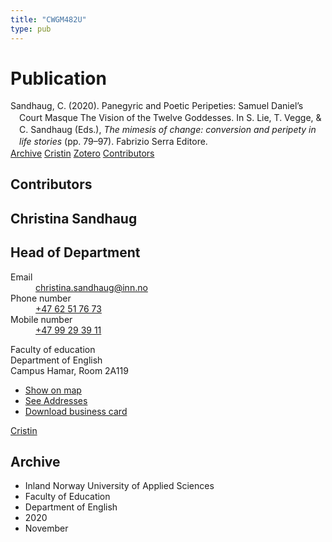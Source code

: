 ```yaml
---
title: "CWGM482U"
type: pub
---
```

<h1>Publication</h1>
<article id="csl-bib-container-CWGM482U" class="csl-bib-container">
  <div class="csl-bib-body" style="line-height: 1.35; padding-left: 1em; text-indent:-1em;">
  <div class="csl-entry">Sandhaug, C. (2020). Panegyric and Poetic Peripeties: Samuel Daniel&#x2019;s Court Masque The Vision of the Twelve Goddesses. In S. Lie, T. Vegge, &amp; C. Sandhaug (Eds.), <i>The mimesis of change: conversion and peripety in life stories</i> (pp. 79&#x2013;97). Fabrizio Serra Editore.</div>
</div>
  <div class="csl-bib-buttons">
    <a href="#taxonomy-article-CWGM482U" class="csl-bib-button">Archive</a>
    <a href="https://app.cristin.no/results/show.jsf?id=1844218" alt="Cristin URL" class="csl-bib-button">Cristin</a>
    <a href="http://zotero.org/groups/5402882/items/CWGM482U" alt="Zotero URL" class="csl-bib-button">Zotero</a>
    <a href="#contributors-article-CWGM482U" class="csl-bib-button">Contributors</a>
  </div>
  <div id="csl-bib-meta-container-CWGM482U"></div>
</article>
<div id="csl-bib-meta-CWGM482U" class="csl-bib-meta">
  <article id="contributors-article-CWGM482U" class="contributors-article">
    <h1>Contributors</h1>
    <div class="personas"> <div class="vrtx-hinn-person-card"> <div class="photo"> <i class="lar la-user-circle missing-person"></i> </div> <div class="info"> <hgroup><h1>Christina Sandhaug</h1> <h2>Head of Department</h2> </hgroup><dl> <dt>Email</dt> <dd> <a href="mailto:christina.sandhaug@inn.no">christina.sandhaug@inn.no</a> </dd> <dt>Phone number</dt> <dd><a href="tel:+4762517673"> +47 62 51 76 73 </a></dd> <dt>Mobile number</dt> <dd><a href="tel:+4799293911"> +47 99 29 39 11 </a></dd> </dl> <p> Faculty of education<br> Department of English<br> Campus Hamar, Room 2A119 </p> <ul class="vrtx-hinn-links"> <li><a href="https://www.google.com/maps?q=60.79636,11.07506">Show on map</a></li> <li><a href="https://www.inn.no/english/find-an-employee/christina-sandhaug.html#vrtx-hinn-addresses">See Addresses</a></li> <li><a href="https://www.inn.no/english/find-an-employee/christina-sandhaug.html?vrtx=vcf">Download business card</a></li> </ul> </div> </div> <a href="https://app.cristin.no/persons/show.jsf?id=18745" alt="Cristin URL" class="personas-cristin">Cristin</a> </div>
  </article>
  <article id="taxonomy-article-CWGM482U" class="taxonomy-article">
    <h1>Archive</h1>
    <ul>
      <li>Inland Norway University of Applied Sciences</li>
      <li>Faculty of Education</li>
      <li>Department of English</li>
      <li>2020</li>
      <li>November</li>
    </ul>
  </article>
</div>
